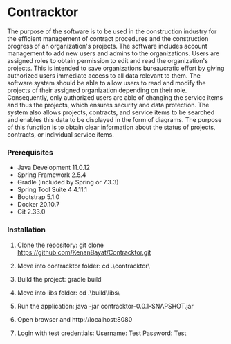 # Contracktor

The purpose of the software is to be used in the construction industry for the efficient management of contract procedures and the construction progress of an organization's projects.
The software includes account management to add new users and admins to the organizations. Users are assigned roles to obtain permission to edit and read the organization's projects. This is intended to save organizations bureaucratic effort by giving authorized users immediate access to all data relevant to them. 
The software system should be able to allow users to read and modify the projects of their assigned organization depending on their role. Consequently, only authorized users are able of changing the service items and thus the projects, which ensures security and data protection. The system also allows projects, contracts, and service items to be searched and enables this data to be displayed in the form of diagrams. The purpose of this function is to obtain clear information about the status of projects, contracts, or individual service items.

### Prerequisites

- Java Development 11.0.12
- Spring Framework 2.5.4
- Gradle (included by Spring or 7.3.3)
- Spring Tool Suite 4 4.11.1
- Bootstrap 5.1.0
- Docker 20.10.7
- Git 2.33.0

### Installation

1. Clone the repository:
    git clone https://github.com/KenanBayat/Contracktor.git

2. Move into contracktor folder:
    cd .\contracktor\

3. Build the project:
   gradle build   

4. Move into libs folder:
   cd .\build\libs\ 

6. Run the application:
   java -jar contracktor-0.0.1-SNAPSHOT.jar

7. Open browser and http://localhost:8080

8. Login with test credentials:
     Username: Test
     Password: Test

